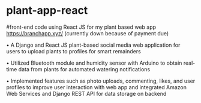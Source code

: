 # plant-app-react
#front-end code using React JS for my plant based web app 
https://branchapp.xyz/ (currently down because of payment due)

• A Django and React JS plant-based social media web application for users to upload plants to profiles for smart remainders

• Utilized Bluetooth module and humidity sensor with Arduino to obtain real-time data from plants for automated  watering notifications 

• Implemented features such as photo uploads, commenting, likes, and user profiles to improve user interaction with web app and integrated Amazon Web Services and Django REST API for data storage on backend
